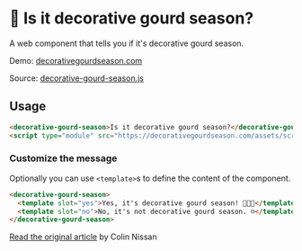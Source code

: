 # 🎃 Is it decorative gourd season?

A web component that tells you if it's decorative gourd season.

Demo: [decorativegourdseason.com](https://decorativegourdseason.com)

Source: [decorative-gourd-season.js](https://github.com/MWDelaney/decorativegourdseason.com/blob/master/src/assets/scripts/decorative-gourd-season.js)

## Usage

```html
<decorative-gourd-season>Is it decorative gourd season?</decorative-gourd-season>
<script type="module" src="https://decorativegourdseason.com/assets/scripts/decorative-gourd-season.js"></script>
```

### Customize the message
Optionally you can use `<template>`s to define the content of the component.

```html
<decorative-gourd-season>
  <template slot="yes">Yes, it's decorative gourd season! 🎃🦇👻</template>
  <template slot="no">No, it's not decorative gourd season. ☹️</template>
</decorative-gourd-season>
```

<a href="https://www.mcsweeneys.net/articles/its-decorative-gourd-season-motherfuckers">Read the original article</a> by Colin Nissan
